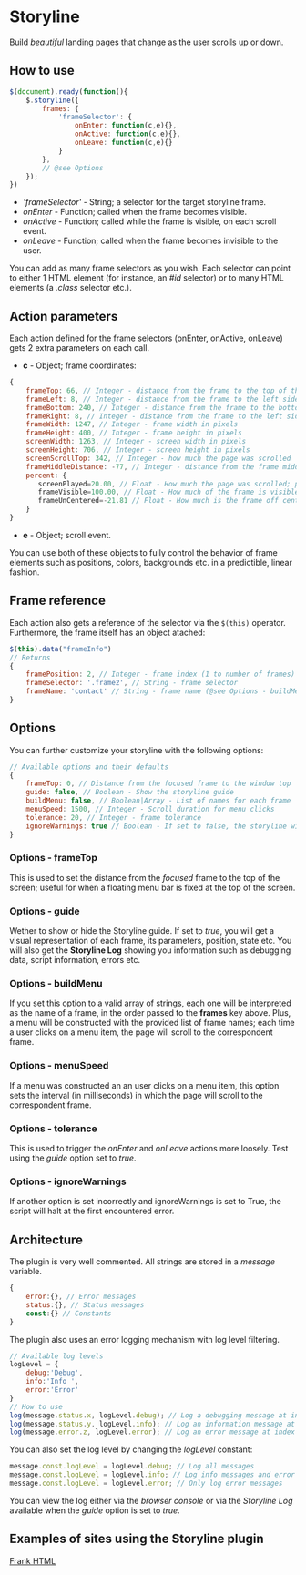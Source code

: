 Storyline
=========

Build *beautiful* landing pages that change as the user scrolls up or down.

How to use
----------
```JavaScript
$(document).ready(function(){
    $.storyline({
        frames: {
            'frameSelector': {
                onEnter: function(c,e){},
                onActive: function(c,e){},
                onLeave: function(c,e){}
            }
        },
        // @see Options
    });
})
```

*  *'frameSelector'* - String; a selector for the target storyline frame.
*  *onEnter* - Function; called when the frame becomes visible.
*  *onActive* - Function; called while the frame is visible, on each scroll event.
*  *onLeave* - Function; called when the frame becomes invisible to the user.

You can add as many frame selectors as you wish. Each selector can point to 
either 1 HTML element (for instance, an *#id* selector) or to many HTML elements
(a *.class* selector etc.).

Action parameters
-----------------
Each action defined for the frame selectors (onEnter, onActive, onLeave) gets 
2 extra parameters on each call.

*  __c__ - Object; frame coordinates:

```JavaScript
{
    frameTop: 66, // Integer - distance from the frame to the top of the page (@see Options - frameTop)
    frameLeft: 8, // Integer - distance from the frame to the left side of the page
    frameBottom: 240, // Integer - distance from the frame to the bottom of the page
    frameRight: 8, // Integer - distance from the frame to the left side of the page
    frameWidth: 1247, // Integer - frame width in pixels
    frameHeight: 400, // Integer - frame height in pixels
    screenWidth: 1263, // Integer - screen width in pixels
    screenHeight: 706, // Integer - screen height in pixels
    screenScrollTop: 342, // Integer - how much the page was scrolled
    frameMiddleDistance: -77, // Integer - distance from the frame middle to the center of the screen
    percent: {
       screenPlayed=20.00, // Float - How much the page was scrolled; percent
       frameVisible=100.00, // Float - How much of the frame is visible; percent
       frameUnCentered=-21.81 // Float - How much is the frame off center; percent, -100 to +100
    }
}
```
* __e__ - Object; scroll event.

You can use both of these objects to fully control the behavior of frame elements such as positions, 
colors, backgrounds etc. in a predictible, linear fashion.

Frame reference
---------------
Each action also gets a reference of the selector via the ```$(this)``` operator.
Furthermore, the frame itself has an object atached:
```JavaScript
$(this).data("frameInfo")
// Returns
{
    framePosition: 2, // Integer - frame index (1 to number of frames)
    frameSelector: '.frame2', // String - frame selector
    frameName: 'contact' // String - frame name (@see Options - buildMenu)
}
```

Options
-------
You can further customize your storyline with the following options:
```JavaScript
// Available options and their defaults
{
    frameTop: 0, // Distance from the focused frame to the window top
    guide: false, // Boolean - Show the storyline guide 
    buildMenu: false, // Boolean|Array - List of names for each frame
    menuSpeed: 1500, // Integer - Scroll duration for menu clicks
    tolerance: 20, // Integer - frame tolerance
    ignoreWarnings: true // Boolean - If set to false, the storyline will fail on each error
}
```

### Options - frameTop
This is used to set the distance from the *focused* frame to the top of the screen; useful for when a floating 
menu bar is fixed at the top of the screen.

### Options - guide
Wether to show or hide the Storyline guide.
If set to *true*, you will get a visual representation of each frame, its parameters, position, state etc.
You will also get the __Storyline Log__ showing you information such as debugging data, script information, errors etc.

### Options - buildMenu
If you set this option to a valid array of strings, each one will be interpreted as the name of a frame, in the order 
passed to the __frames__ key above. Plus, a menu will be constructed with the provided list of frame names; each time a 
user clicks on a menu item, the page will scroll to the correspondent frame.

### Options - menuSpeed
If a menu was constructed an an user clicks on a menu item, this option sets the interval (in milliseconds) in which the 
page will scroll to the correspondent frame.

### Options - tolerance
This is used to trigger the *onEnter* and *onLeave* actions more loosely. Test using the *guide* option set to *true*.

### Options - ignoreWarnings
If another option is set incorrectly and ignoreWarnings is set to True, the script will halt at the first encountered 
error.

Architecture
------------
The plugin is very well commented.
All strings are stored in a *message* variable.
```JavaScript
{
    error:{}, // Error messages
    status:{}, // Status messages
    const:{} // Constants
}
```

The plugin also uses an error logging mechanism with log level filtering.
```JavaScript
// Available log levels
logLevel = {
    debug:'Debug',
    info:'Info ',
    error:'Error'
}
// How to use
log(message.status.x, logLevel.debug); // Log a debugging message at index "x"
log(message.status.y, logLevel.info); // Log an information message at index "y"
log(message.error.z, logLevel.error); // Log an error message at index "z"
```
You can also set the log level by changing the *logLevel* constant:
```JavaScript
message.const.logLevel = logLevel.debug; // Log all messages
message.const.logLevel = logLevel.info; // Log info messages and error messages
message.const.logLevel = logLevel.error; // Only log error messages
```
You can view the log either via the *browser console* or via the *Storyline Log* available when the *guide* option 
is set to *true*.

Examples of sites using the Storyline plugin
--------------------------------------------
[Frank HTML](https://frank.stephino.com)